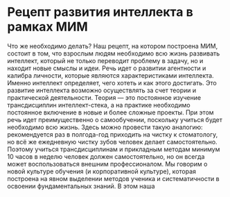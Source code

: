 # Рецепт развития интеллекта в рамках МИМ

Что же необходимо делать? Наш рецепт, на котором построена МИМ, состоит в том, что взрослым людям необходимо всю жизнь развивать интеллект, который не только переводит проблему в задачу, но и находит новые смыслы и идеи. Речь идет о развитии агентности и калибра личности, которые являются характеристиками интеллекта. Именно интеллект определяет, чего хотеть и как этого достигать. Это развитие интеллекта возможно осуществлять за счет теории и практической деятельности. Теория — это постоянное изучение трансдисциплин интеллект-стека, а на практике необходимо постоянное включение в новые и более сложные проекты.
При этом речь идет преимущественно о самообучении, поскольку учиться будет необходимо всю жизнь. Здесь можно провести такую аналогию: рекомендуется раз в полгода-год приходить на чистку к стоматологу, но всё же ежедневную чистку зубов человек делает самостоятельно. Поэтому учиться трансдисциплинам и прикладным методам минимум 10 часов в неделю человек должен самостоятельно, но он всегда может воспользоваться внешним профессионалом. Мы говорим о новой культуре обучения (и корпоративной культуре), которая построена на явном выделении методов ученика и систематичности в освоении фундаментальных знаний. В этом наша
